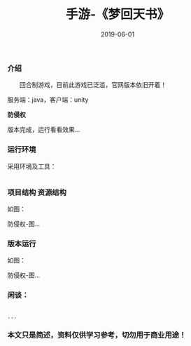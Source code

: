 ﻿---
layout: post
title:  手游-《梦回天书》
date: 2019-06-01
tags: 回合制 手游
---

        
### 介绍


&emsp;&emsp;回合制游戏，目前此游戏已泛滥，官网版本依旧开着！

服务端：java，客户端：unity


**防侵权**


版本完成，运行看看效果...


### 运行环境

采用环境及工具：

```

``` 

### 项目结构 资源结构

如图：

防侵权-图...

### 版本运行

如图：

防侵权-图...

### 闲谈： 

```

...

```


### 本文只是简述，资料仅供学习参考，切勿用于商业用途！